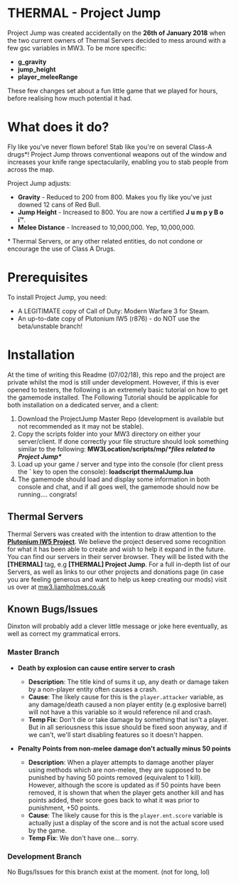 
# THERMAL - Project Jump

Project Jump was created accidentally on the **26th of January 2018** when the two current owners of Thermal Servers decided to mess around with a few gsc variables in MW3. To be more specific:

 - **g_gravity**
 - **jump_height**
 - **player_meleeRange**
 
These few changes set about a fun little game that we played for hours, before realising how much potential it had.

# What does it do?
Fly like you've never flown before! Stab like you're on several Class-A drugs\*! Project Jump throws conventional weapons out of the window and increases your knife range spectacularily, enabling you to stab people from across the map.

Project Jump adjusts:
* **Gravity** - Reduced to 200 from 800. Makes you fly like you've just downed 12 cans of Red Bull.
* **Jump Height** - Increased to 800. You are now a certified **J u m p y B o i™**.
* **Melee Distance** - Increased to 10,000,000. Yep, 10,000,000. 

\* Thermal Servers, or any other related entities, do not condone or encourage the use of Class A Drugs. 
# Prerequisites
To install Project Jump, you need: 
* A LEGITIMATE copy of Call of Duty: Modern Warfare 3 for Steam.
* An up-to-date copy of Plutonium IW5 (r876) - do NOT use the beta/unstable branch!

# Installation

At the time of writing this Readme (07/02/18), this repo and the project are private whilst the mod is still under development. However, if this is ever opened to testers, the following is an extremely basic tutorial on how to get the gamemode installed.
The Following Tutorial should be applicable for both installation on a dedicated server, and a client:

 1. Download the ProjectJump Master Repo (development is available but not recommended as it may not be stable).
 2. Copy the scripts folder into your MW3 directory on either your server/client. If done correctly your file structure should look something similar to the following: **MW3Location/scripts/mp/*\*files related to Project Jump\****
 3. Load up your game / server and type into the console (for client press the **`** key to open the console): **loadscript thermalJump.lua** 
 4. The gamemode should load and display some information in both console and chat, and if all goes well, the gamemode should now be running.... congrats!

## Thermal Servers
Thermal Servers was created with the intention to draw attention to the [**Plutonium IW5 Project**](plutonium.pw). We believe the project deserved some recognition for what it has been able to create and wish to help it expand in the future.
You can find our servers in their server browser. They will be listed with the **[THERMAL]** tag, e.g **[THERMAL] Project Jump**.
For a full in-depth list of our Servers, as well as links to our other projects and donations page (in case you are feeling generous and want to help us keep creating our mods) visit us over at [mw3.liamholmes.co.uk](http://mw3.liamholmes.co.uk/)
## Known Bugs/Issues
Dinxton will probably add a clever little message or joke here eventually, as well as correct my grammatical errors.
### Master Branch

 - **Death by explosion can cause entire server to crash**
	 - **Description**: The title kind of sums it up, any death or damage taken by a non-player entity often causes a crash.
	 - **Cause**: The likely cause for this is the `player.attacker` variable, as any damage/death caused a non player entity (e.g explosive barrel) will not have a this variable so it would reference nil and crash.
	 - **Temp Fix**: Don't die or take damage by something that isn't a player. But in all seriousness this issue should be fixed soon anyway, and if we can't, we'll start disabling features so it doesn't happen.
	 
	 
 - **Penalty Points from non-melee damage don't actually minus 50 points**
	 - **Description**: When a player attempts to damage another player using methods which are non-melee, they are supposed to be punished by having 50 points removed (equivalent to 1 kill). However, although the score is updated as if 50 points have been removed, it is shown that when the player gets another kill and has points added, their score goes back to what it was prior to punishment, +50 points.
	 - **Cause**: The likely cause for this is the `player.ent.score` variable is actually just a display of the score and is not the actual score used by the game.
	 - **Temp Fix**: We don't have one... sorry.
### Development Branch
No Bugs/Issues for this branch exist at the moment.
(not for long, lol)
